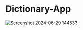 ﻿# Dictionary-App
![Screenshot 2024-06-29 144533](https://github.com/vi5github/Dictionary-App/assets/137641576/5a86312f-9604-46e6-b443-402712622ae6)
